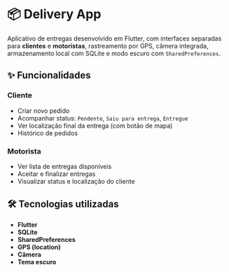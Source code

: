 # 📦 Delivery App

Aplicativo de entregas desenvolvido em Flutter, com interfaces separadas para **clientes** e **motoristas**, rastreamento por GPS, câmera integrada, armazenamento local com SQLite e modo escuro com `SharedPreferences`.

## ✨ Funcionalidades

### Cliente
- Criar novo pedido
- Acompanhar status: `Pendente`, `Saiu para entrega`, `Entregue`
- Ver localização final da entrega (com botão de mapa)
- Histórico de pedidos

### Motorista
- Ver lista de entregas disponíveis
- Aceitar e finalizar entregas
- Visualizar status e localização do cliente

## 🛠️ Tecnologias utilizadas
- **Flutter**
- **SQLite**
- **SharedPreferences**
- **GPS (location)**
- **Câmera**
- **Tema escuro**

